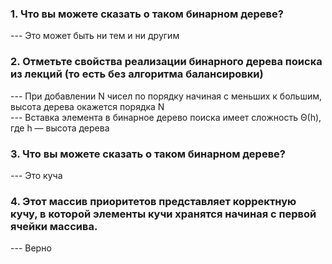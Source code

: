 <h3>1. Что вы можете сказать о таком бинарном дереве?</h3>
--- Это может быть ни тем и ни другим

<h3>2. Отметьте свойства реализации бинарного дерева поиска из лекций (то есть без алгоритма балансировки)</h3>
--- При добавлении N чисел по порядку начиная с меньших к большим, высота дерева окажется порядка N<br>
--- Вставка элемента в бинарное дерево поиска имеет сложность Θ(h), где h — высота дерева

<h3>3. Что вы можете сказать о таком бинарном дереве?</h3>
--- Это куча

<h3>4. Этот массив приоритетов представляет корректную кучу, в которой элементы кучи хранятся начиная с первой ячейки массива.</h3>
--- Верно